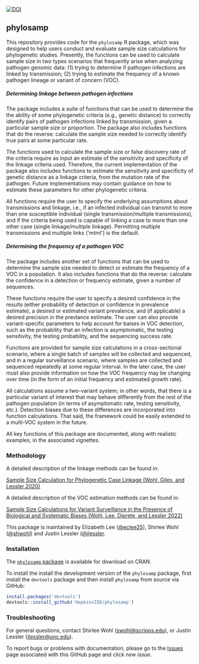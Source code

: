 <a href="https://zenodo.org/badge/latestdoi/266897409"><img src="https://zenodo.org/badge/266897409.svg" alt="DOI"></a>

## phylosamp

This repository provides code for the `phylosamp` R package, which was designed to help users conduct and evaluate sample size calculations for phylogenetic studies. Presently, the functions can be used to calculate sample size in two types scenarios that frequently arise when analyzing pathogen genomic data: (1) trying to determine if pathogen infections are linked by transmission; (2) trying to estimate the frequency of a known pathogen lineage or variant of concern (VOC).

##### Determining linkage between pathogen infections

The package includes a suite of functions that can be used to determine the the ability of some phylogenetic criteria (e.g., genetic distance) to correctly identify pairs of pathogen infections linked by transmission, given a particular sample size or proportion. The package also includes functions that do the reverse: calculate the sample size needed to correctly identify true pairs at some particular rate.

The functions used to calculate the sample size or false discovery rate of the criteria require as input an estimate of the sensitivity and specificity of the linkage criteria used. Therefore, the current implementation of the package also includes functions to estimate the sensitivity and specificity of genetic distance as a linkage criteria, from the mutation rate of the pathogen. Future implementations may contain guidance on how to estimate these parameters for other phylogenetic criteria. 

All functions require the user to specify the underlying assumptions about transmissions and linkage, i.e., if an infected individual can transmit to more than one susceptible individual (single transmission/multiple transmissions), and if the criteria being used is capable of linking a case to more than one other case (single linkage/multiple linkage). Permitting multiple transmissions and multiple links ('mtml') is the default.

##### Determining the frequency of a pathogen VOC

The package includes another set of functions that can be used to determine the sample size needed to detect or estimate the frequency of a VOC in a population. It also includes functions that do the reverse: calculate the confidence in a detection or frequency estimate, given a number of sequences.

These functions require the user to specify a desired confidence in the results (either probability of detection or confidence in prevalence estimate), a desired or estimated variant prevalence, and (if applicable) a desired precision in the prevlance estimate. The user can also provide variant-specific parameters to help account for baises in VOC detection, such as the probability that an infection is asymptomatic, the testing sensitivity, the testing probability, and the sequencing success rate.

Functions are provided for sample size calculations in a cross-sectional scenario, where a single batch of samples will be collected and sequenced, and in a regular surveillance scenario, where samples are collected and sequenced repeatedly at some regular interval. In the later case, the user must also provide information on how the VOC frequency may be changing over time (in the form of an initial frequency and estimated growth rate).

All calculations assume a two-variant system; in other words, that there is a particular variant of interest that may behave differently from the rest of the pathogen population (in terms of asymptomatic rate, testing sensitivity, etc.). Detection biases due to these differences are incorporated into function calculations. That said, the framework could be easily extended to a multi-VOC system in the future.

All key functions of this package are documented, along with realistic examples, in the associated vignettes.

### Methodology

A detailed description of the linkage methods can be found in:

[Sample Size Calculation for Phylogenetic Case Linkage (Wohl, Giles, and Lessler 2020)](https://doi.org/10.1371/journal.pcbi.1009182)

A detailed description of the VOC estimation methods can be found in:

[Sample Size Calculations for Variant Surveillance in the Presence of Biological and Systematic Biases (Wohl, Lee, Diprete, and Lessler 2022)](https://doi.org/10.1101/2021.12.30.21268453)

This package is maintained by Elizabeth Lee ([@eclee25](https://github.com/eclee25)), Shirlee Wohl ([@shwohl](https://github.com/shwohl)) and Justin Lessler ([@jlessler](https://github.com/jlessler).

### Installation

The [`phylosamp` package](https://cran.r-project.org/package=phylosamp) is available for download on CRAN.

To install the install the development version of the `phylosamp` package, first install the `devtools` package and then install `phylosamp` from source via GitHub:
```r
install.packages('devtools')
devtools::install_github('HopkinsIDD/phylosamp')
```

### Troubleshooting

For general questions, contact Shirlee Wohl (swohl@scripps.edu), or Justin Lessler (jlessler@unc.edu).

To report bugs or problems with documentation, please go to the [Issues](https://github.com/HopkinsIDD/phylosamp/issues) page associated with this GitHub page and click *new issue*.
